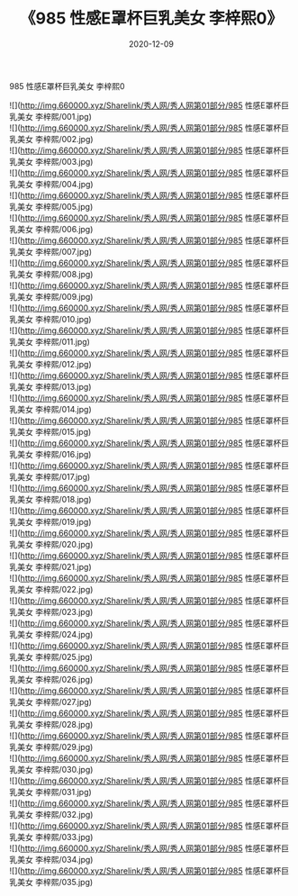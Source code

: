 ﻿---
layout: post
title:  《985 性感E罩杯巨乳美女 李梓熙0》
date:   2020-12-09
img: http://img.660000.xyz/Sharelink/秀人网/秀人网第01部分/985 性感E罩杯巨乳美女 李梓熙0/000.jpg
categories: [美女, 清纯, 唯美]
---

985 性感E罩杯巨乳美女 李梓熙0

  ![](http://img.660000.xyz/Sharelink/秀人网/秀人网第01部分/985 性感E罩杯巨乳美女 李梓熙/001.jpg) <br> ![](http://img.660000.xyz/Sharelink/秀人网/秀人网第01部分/985 性感E罩杯巨乳美女 李梓熙/002.jpg) <br> ![](http://img.660000.xyz/Sharelink/秀人网/秀人网第01部分/985 性感E罩杯巨乳美女 李梓熙/003.jpg) <br> ![](http://img.660000.xyz/Sharelink/秀人网/秀人网第01部分/985 性感E罩杯巨乳美女 李梓熙/004.jpg) <br> ![](http://img.660000.xyz/Sharelink/秀人网/秀人网第01部分/985 性感E罩杯巨乳美女 李梓熙/005.jpg) <br> ![](http://img.660000.xyz/Sharelink/秀人网/秀人网第01部分/985 性感E罩杯巨乳美女 李梓熙/006.jpg) <br> ![](http://img.660000.xyz/Sharelink/秀人网/秀人网第01部分/985 性感E罩杯巨乳美女 李梓熙/007.jpg) <br> ![](http://img.660000.xyz/Sharelink/秀人网/秀人网第01部分/985 性感E罩杯巨乳美女 李梓熙/008.jpg) <br> ![](http://img.660000.xyz/Sharelink/秀人网/秀人网第01部分/985 性感E罩杯巨乳美女 李梓熙/009.jpg) <br> ![](http://img.660000.xyz/Sharelink/秀人网/秀人网第01部分/985 性感E罩杯巨乳美女 李梓熙/010.jpg) <br> ![](http://img.660000.xyz/Sharelink/秀人网/秀人网第01部分/985 性感E罩杯巨乳美女 李梓熙/011.jpg) <br> ![](http://img.660000.xyz/Sharelink/秀人网/秀人网第01部分/985 性感E罩杯巨乳美女 李梓熙/012.jpg) <br> ![](http://img.660000.xyz/Sharelink/秀人网/秀人网第01部分/985 性感E罩杯巨乳美女 李梓熙/013.jpg) <br> ![](http://img.660000.xyz/Sharelink/秀人网/秀人网第01部分/985 性感E罩杯巨乳美女 李梓熙/014.jpg) <br> ![](http://img.660000.xyz/Sharelink/秀人网/秀人网第01部分/985 性感E罩杯巨乳美女 李梓熙/015.jpg) <br> ![](http://img.660000.xyz/Sharelink/秀人网/秀人网第01部分/985 性感E罩杯巨乳美女 李梓熙/016.jpg) <br> ![](http://img.660000.xyz/Sharelink/秀人网/秀人网第01部分/985 性感E罩杯巨乳美女 李梓熙/017.jpg) <br> ![](http://img.660000.xyz/Sharelink/秀人网/秀人网第01部分/985 性感E罩杯巨乳美女 李梓熙/018.jpg) <br> ![](http://img.660000.xyz/Sharelink/秀人网/秀人网第01部分/985 性感E罩杯巨乳美女 李梓熙/019.jpg) <br> ![](http://img.660000.xyz/Sharelink/秀人网/秀人网第01部分/985 性感E罩杯巨乳美女 李梓熙/020.jpg) <br> ![](http://img.660000.xyz/Sharelink/秀人网/秀人网第01部分/985 性感E罩杯巨乳美女 李梓熙/021.jpg) <br> ![](http://img.660000.xyz/Sharelink/秀人网/秀人网第01部分/985 性感E罩杯巨乳美女 李梓熙/022.jpg) <br> ![](http://img.660000.xyz/Sharelink/秀人网/秀人网第01部分/985 性感E罩杯巨乳美女 李梓熙/023.jpg) <br> ![](http://img.660000.xyz/Sharelink/秀人网/秀人网第01部分/985 性感E罩杯巨乳美女 李梓熙/024.jpg) <br> ![](http://img.660000.xyz/Sharelink/秀人网/秀人网第01部分/985 性感E罩杯巨乳美女 李梓熙/025.jpg) <br> ![](http://img.660000.xyz/Sharelink/秀人网/秀人网第01部分/985 性感E罩杯巨乳美女 李梓熙/026.jpg) <br> ![](http://img.660000.xyz/Sharelink/秀人网/秀人网第01部分/985 性感E罩杯巨乳美女 李梓熙/027.jpg) <br> ![](http://img.660000.xyz/Sharelink/秀人网/秀人网第01部分/985 性感E罩杯巨乳美女 李梓熙/028.jpg) <br> ![](http://img.660000.xyz/Sharelink/秀人网/秀人网第01部分/985 性感E罩杯巨乳美女 李梓熙/029.jpg) <br> ![](http://img.660000.xyz/Sharelink/秀人网/秀人网第01部分/985 性感E罩杯巨乳美女 李梓熙/030.jpg) <br> ![](http://img.660000.xyz/Sharelink/秀人网/秀人网第01部分/985 性感E罩杯巨乳美女 李梓熙/031.jpg) <br> ![](http://img.660000.xyz/Sharelink/秀人网/秀人网第01部分/985 性感E罩杯巨乳美女 李梓熙/032.jpg) <br> ![](http://img.660000.xyz/Sharelink/秀人网/秀人网第01部分/985 性感E罩杯巨乳美女 李梓熙/033.jpg) <br> ![](http://img.660000.xyz/Sharelink/秀人网/秀人网第01部分/985 性感E罩杯巨乳美女 李梓熙/034.jpg) <br> ![](http://img.660000.xyz/Sharelink/秀人网/秀人网第01部分/985 性感E罩杯巨乳美女 李梓熙/035.jpg) <br>